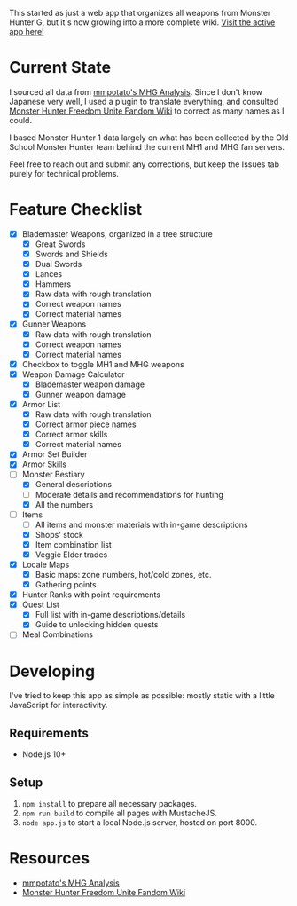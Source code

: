 This started as just a web app that organizes all weapons from Monster Hunter G, but it's now growing into a more complete wiki. [Visit the active app here!](https://mh1g-wiki.herokuapp.com/)

# Current State
I sourced all data from [mmpotato's MHG Analysis](http://infoseek_rip.g.ribbon.to/mmpotato.hp.infoseek.co.jp/codes/MHG/). Since I don't know Japanese very well, I used a plugin to translate everything, and consulted [Monster Hunter Freedom Unite Fandom Wiki](https://monsterhunter.fandom.com/wiki/Monster_Hunter_Freedom_Unite) to correct as many names as I could.

I based Monster Hunter 1 data largely on what has been collected by the Old School Monster Hunter team behind the current MH1 and MHG fan servers.

Feel free to reach out and submit any corrections, but keep the Issues tab purely for technical problems.

# Feature Checklist
- [x] Blademaster Weapons, organized in a tree structure
	- [x] Great Swords
	- [x] Swords and Shields
	- [x] Dual Swords
	- [x] Lances
	- [x] Hammers
	- [x] Raw data with rough translation
	- [x] Correct weapon names
	- [x] Correct material names
- [x] Gunner Weapons
	- [x] Raw data with rough translation
	- [x] Correct weapon names
	- [x] Correct material names
- [x] Checkbox to toggle MH1 and MHG weapons
- [x] Weapon Damage Calculator
	- [x] Blademaster weapon damage
	- [x] Gunner weapon damage
- [x] Armor List
	- [x] Raw data with rough translation
	- [x] Correct armor piece names
	- [x] Correct armor skills
	- [x] Correct material names
- [x] Armor Set Builder
- [x] Armor Skills
- [ ] Monster Bestiary
	- [x] General descriptions
	- [ ] Moderate details and recommendations for hunting
	- [x] All the numbers
- [ ] Items
	- [ ] All items and monster materials with in-game descriptions
	- [x] Shops' stock
	- [x] Item combination list
	- [x] Veggie Elder trades
- [x] Locale Maps
	- [x] Basic maps: zone numbers, hot/cold zones, etc.
	- [x] Gathering points
- [x] Hunter Ranks with point requirements
- [x] Quest List
	- [x] Full list with in-game descriptions/details
	- [x] Guide to unlocking hidden quests
- [ ] Meal Combinations

# Developing
I've tried to keep this app as simple as possible: mostly static with a little JavaScript for interactivity.

## Requirements
- Node.js 10+

## Setup
1. `npm install` to prepare all necessary packages.
2. `npm run build` to compile all pages with MustacheJS.
3. `node app.js` to start a local Node.js server, hosted on port 8000.

# Resources
- [mmpotato's MHG Analysis](http://infoseek_rip.g.ribbon.to/mmpotato.hp.infoseek.co.jp/codes/MHG/)
- [Monster Hunter Freedom Unite Fandom Wiki](https://monsterhunter.fandom.com/wiki/Monster_Hunter_Freedom_Unite)
